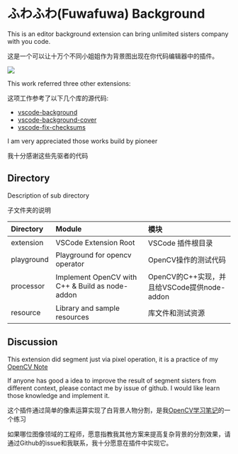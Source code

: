# ふわふわ(Fuwafuwa) Background

This is an editor background extension can bring unlimited sisters company with you code.

这是一个可以让十万个不同小姐姐作为背景图出现在你代码编辑器中的插件。

![](https://github.com/AlanLi7991/fuwafuwa-background/blob/master/resource/gif/sample.gif?raw=true)

This work referred three other extensions:

这项工作参考了以下几个库的源代码:

* [vscode-background](https://github.com/shalldie/vscode-background)
* [vscode-background-cover](https://github.com/vscode-extension/vscode-background-cover)
* [vscode-fix-checksums](https://github.com/lehni/vscode-fix-checksums)

I am very appreciated those works build by pioneer

我十分感谢这些先驱者的代码

## Directory

Description of sub directory 

子文件夹的说明

| Directory    | Module   | 模块   |
| :------------ | :------------ | :------------ |
| extension     | VSCode Extension Root | VSCode 插件根目录 |
| playground    | Playground for opencv operator | OpenCV操作的测试代码 |
| processor     | Implement OpenCV with C++ & Build as node-addon | OpenCV的C++实现，并且给VSCode提供node-addon|
| resource      | Library and sample resources | 库文件和测试资源 |


## Discussion

This extension did segment just via pixel operation, it is a practice of my [OpenCV Note](https://github.com/AlanLi7991/opencv-turtorial-notes)

If anyone has good a idea to improve the result of segment sisters from different context, please contact me by issue of github. I would like learn those knowledge and implement it.

这个插件通过简单的像素运算实现了白背景人物分割，是我[OpenCV学习笔记](https://github.com/AlanLi7991/opencv-turtorial-notes)的一个练习

如果哪位图像领域的工程师，愿意指教我其他方案来提高复杂背景的分割效果，请通过Github的issue和我联系，我十分愿意在插件中实现它。

